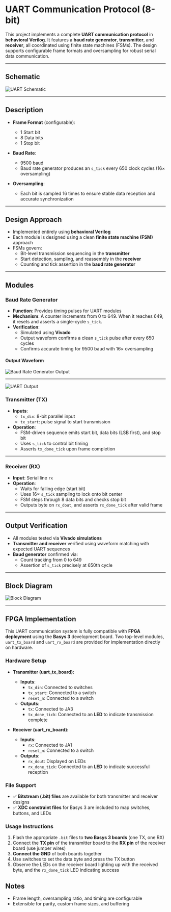 # UART Communication Protocol (8-bit)

This project implements a complete **UART communication protocol** in **behavioral Verilog**. It features a **baud rate generator**, **transmitter**, and **receiver**, all coordinated using finite state machines (FSMs). The design supports configurable frame formats and oversampling for robust serial data communication.

---

## Schematic

![UART Schematic](results/schematic.png)

---

## Description

- **Frame Format** (configurable):  
  - 1 Start bit  
  - 8 Data bits  
  - 1 Stop bit

- **Baud Rate**:  
  - 9500 baud  
  - Baud rate generator produces an `s_tick` every 650 clock cycles (16× oversampling)

- **Oversampling**:  
  - Each bit is sampled 16 times to ensure stable data reception and accurate synchronization

---

## Design Approach

- Implemented entirely using **behavioral Verilog**
- Each module is designed using a clean **finite state machine (FSM)** approach
- FSMs govern:
  - Bit-level transmission sequencing in the **transmitter**
  - Start detection, sampling, and reassembly in the **receiver**
  - Counting and tick assertion in the **baud rate generator**

---

## Modules

### Baud Rate Generator

- **Function**: Provides timing pulses for UART modules
- **Mechanism**: A counter increments from 0 to 649. When it reaches 649, it resets and asserts a single-cycle `s_tick`.
- **Verification**:
  - Simulated using **Vivado**
  - Output waveform confirms a clean `s_tick` pulse after every 650 cycles
  - Confirms accurate timing for 9500 baud with 16× oversampling

#### Output Waveform

![Baud Rate Generator Output](results/output_2.png)

---

![UART Output](results/output.png)

### Transmitter (TX)

- **Inputs**:  
  - `tx_din`: 8-bit parallel input  
  - `tx_start`: pulse signal to start transmission
- **Operation**:
  - FSM-driven sequence emits start bit, data bits (LSB first), and stop bit
  - Uses `s_tick` to control bit timing
  - Asserts `tx_done_tick` upon frame completion

---

### Receiver (RX)

- **Input**: Serial line `rx`
- **Operation**:
  - Waits for falling edge (start bit)  
  - Uses 16× `s_tick` sampling to lock onto bit center  
  - FSM steps through 8 data bits and checks stop bit  
  - Outputs byte on `rx_dout`, and asserts `rx_done_tick` after valid frame

---

## Output Verification

- All modules tested via **Vivado simulations**
- **Transmitter and receiver** verified using waveform matching with expected UART sequences
- **Baud generator** confirmed via:
  - Count tracking from 0 to 649
  - Assertion of `s_tick` precisely at 650th cycle

---

## Block Diagram

![Block Diagram](results/block_diagram.png)

---

## FPGA Implementation

This UART communication system is fully compatible with **FPGA deployment** using the **Basys 3** development board. Two top-level modules, `uart_tx_board` and `uart_rx_board` are provided for implementation directly on hardware.

### Hardware Setup

- **Transmitter (uart_tx_board):**
  - **Inputs**:
    - `tx_din`: Connected to switches
    - `tx_start`: Connected to a switch
    - `reset_n`: Connected to a switch
  - **Outputs**:
    - `tx`: Connected to JA3
    - `tx_done_tick`: Connected to an **LED** to indicate transmission complete

- **Receiver (uart_rx_board):**
  - **Inputs**:
    - `rx`: Connected to JA1
    - `reset_n`: Connected to a switch
  - **Outputs**:
    - `rx_dout`: Displayed on LEDs
    - `rx_done_tick`: Connected to an **LED** to indicate successful reception

### File Support

- ✅ **Bitstream (.bit) files** are available for both transmitter and receiver designs  
- ✅ **XDC constraint files** for Basys 3 are included to map switches, buttons, and LEDs

### Usage Instructions

1. Flash the appropriate `.bit` files to **two Basys 3 boards** (one TX, one RX)
2. Connect the **TX pin** of the transmitter board to the **RX pin** of the receiver board (use jumper wires)
3. **Connect the GND** of both boards together
4. Use switches to set the data byte and press the TX button
5. Observe the LEDs on the receiver board lighting up with the received byte, and the `rx_done_tick` LED indicating success


## Notes

- Frame length, oversampling ratio, and timing are configurable
- Extensible for parity, custom frame sizes, and buffering


